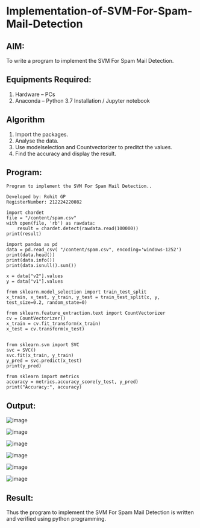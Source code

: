 # Implementation-of-SVM-For-Spam-Mail-Detection

## AIM:
To write a program to implement the SVM For Spam Mail Detection.

## Equipments Required:
1. Hardware – PCs
2. Anaconda – Python 3.7 Installation / Jupyter notebook

## Algorithm

1. Import the packages.
2. Analyse the data.
3. Use modelselection and Countvectorizer to preditct the values.
4. Find the accuracy and display the result.

## Program:
```
Program to implement the SVM For Spam Mail Detection..

Developed by: Rohit GP
RegisterNumber: 212224220082
```
```
import chardet
file = "/content/spam.csv"
with open(file, 'rb') as rawdata:
    result = chardet.detect(rawdata.read(100000))
print(result)

import pandas as pd
data = pd.read_csv( "/content/spam.csv", encoding='windows-1252')
print(data.head())
print(data.info())
print(data.isnull().sum())

x = data["v2"].values 
y = data["v1"].values

from sklearn.model_selection import train_test_split
x_train, x_test, y_train, y_test = train_test_split(x, y, test_size=0.2, random_state=0)

from sklearn.feature_extraction.text import CountVectorizer
cv = CountVectorizer()
x_train = cv.fit_transform(x_train)
x_test = cv.transform(x_test)


from sklearn.svm import SVC
svc = SVC()
svc.fit(x_train, y_train)
y_pred = svc.predict(x_test)
print(y_pred)

from sklearn import metrics
accuracy = metrics.accuracy_score(y_test, y_pred)
print("Accuracy:", accuracy)
```

## Output:

![image](https://github.com/user-attachments/assets/977e8d76-67f1-4324-bd98-49d94f7ee863)

![image](https://github.com/user-attachments/assets/f7c3f12a-9d24-488e-8947-c6c2d7a1d27d)

![image](https://github.com/user-attachments/assets/f79218b2-c460-4ea4-ae1e-72730e3e28a2)

![image](https://github.com/user-attachments/assets/0c94616b-3cbc-4c19-8215-f115e6846a0d)

![image](https://github.com/user-attachments/assets/1f04634e-1493-4ba0-90fc-a051dc4f4934)

![image](https://github.com/user-attachments/assets/3f86c342-44f5-429f-85fb-d505426c81f9)


## Result:
Thus the program to implement the SVM For Spam Mail Detection is written and verified using python programming.
